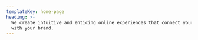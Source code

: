 ```yaml
---
templateKey: home-page
heading: >-
  We create intuitive and enticing online experiences that connect your audience
  with your brand.
---
```


